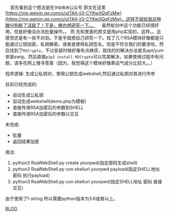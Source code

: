 &nbsp;&nbsp;&nbsp;&nbsp;首先看到这个想法是在`学蚁致用`公众号 原文在这里[https://mp.weixin.qq.com/s/uITAIt-jj3-CYKwXQqFzMw](https://mp.weixin.qq.com/s/uITAIt-jj3-CYKwXQqFzMw)，这样不就给我这种蹭分狗断了活路了！于是，俺也想研究一下。。
&nbsp;&nbsp;&nbsp;&nbsp;虽然蚁剑中这个功能已经很好用，但是好像没办法批量操作。。 而 先知里面的原文是用php实现的，这样。。总感觉还是有一些不对劲。于是乎就想自己研究一下。找了几个RSA模块好像都是只能通过公钥加密，私钥解密。或者是使用私钥签名。但是不符合我们的要求哈，然后找到了`M2Crypto`，不过安装时候好像有点麻烦，我找的的解决办法是先apt/yum安装swig，然后直接`pip3 install M2Crypto`可以完美解决，如果使用过程中有问题，请多在网上搜寻答案（因为，我觉得这个模块好像靠运气成分比较大。。） 

程序逻辑: 生成公私钥对，使用公钥生成webshell,然后通过私钥对其进行传参  

目前已经完成的: 
- 自动生成公私钥 
- 自动生成webshell(demo.php为模板) 
- 直接传递RSA加密后的参数到SHELL 
- 直接传递RSA加密后的参数以交互  

未完成:
- 批量 
- 返回结果加密 

用法: 
1. python3 RsaWebShell.py create yourpwd(指定密码生成shell)
2. python3 RsaWebShell.py con shellurl yourpwd payload(指定SHELL地址 密码 执行payload)
3. python3 RsaWebShell.py con shellurl yourpwd(指定SHELL地址 密码 直接交互)

由于使用了f-string 所以需要python版本为3.6或者以上。

[BLOG](http://huai.pub/2019/07/17/%E5%9C%A8WebShell%E4%B8%AD%E4%BD%BF%E7%94%A8RSA%E5%8A%A0%E5%AF%86/)